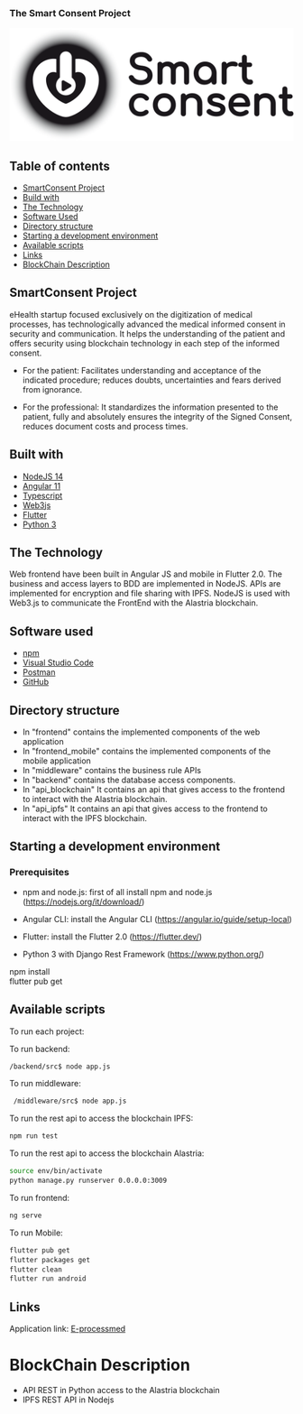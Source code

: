 <!-- PROJECT LOGO -->
<br />
<p>
  <h3>The Smart Consent Project</h3>
  <img src="https://github.com/LedgerProject/eprocessmed-smc-app/raw/master/frontend/src/assets/logo.png" />
</p>

<!-- GETTING STARTED -->
## Table of contents

* [SmartConsent Project](#smartconsent-project)
* [Build with](#built-with)
* [The Technology](#the-technology)
* [Software Used](#software-used)
* [Directory structure](#directory-structure)
* [Starting a development environment](#starting-a-development-environment)
* [Available scripts](#available-scripts)
* [Links](#links)
* [BlockChain Description](#blockChain-description)


## SmartConsent Project

eHealth startup focused exclusively on the digitization of medical processes, has technologically advanced the medical informed consent in security and communication.
It helps the understanding of the patient and offers security using blockchain technology in each step of the informed consent.

* For the patient: Facilitates understanding and acceptance of the indicated procedure; reduces doubts, uncertainties and fears derived from ignorance.

* For the professional: It standardizes the information presented to the patient, fully and absolutely ensures the integrity of the Signed Consent, reduces document costs and process times.

## Built with

* [NodeJS 14](https://nodejs.org/en/)
* [Angular 11](https://angular.io/)
* [Typescript](https://www.typescriptlang.org)
* [Web3js](https://web3js.readthedocs.io/)
* [Flutter](https://flutter.dev/)
* [Python 3](https://www.python.org/)


## The Technology

Web frontend have been built in Angular JS and mobile in Flutter 2.0. The business and access layers to BDD are implemented in NodeJS. APIs are implemented for encryption and file sharing with IPFS. NodeJS is used with Web3.js to communicate the FrontEnd with the Alastria blockchain.

## Software used

* [npm](https://www.npmjs.com)
* [Visual Studio Code](https://code.visualstudio.com)
* [Postman](https://www.postman.com)
* [GitHub](https://github.com)


##  Directory structure 

 - In "frontend" contains the implemented components of the web application 
 - In "frontend_mobile" contains the implemented components of the mobile application   
 - In "middleware" contains the business rule APIs
 - In "backend" contains the database access components.
 - In "api_blockchain" It contains an api that gives access 
   to the frontend to interact with the Alastria blockchain.
 - In "api_ipfs" It contains an api that gives access 
   to the frontend to interact with the IPFS blockchain.


## Starting a development environment

### Prerequisites

* npm and node.js: first of all install npm and node.js (https://nodejs.org/it/download/)

* Angular CLI: install the Angular CLI (https://angular.io/guide/setup-local)

* Flutter: install the Flutter 2.0 (https://flutter.dev/)

* Python 3 with Django Rest Framework  (https://www.python.org/)


npm install      
flutter pub get

## Available scripts

To run each project:

To run backend:
```sh
/backend/src$ node app.js
```

To run middleware:
```sh
 /middleware/src$ node app.js
```

To run the rest api to access the blockchain IPFS:

```sh
npm run test
```


To run the rest api to access the blockchain Alastria:

```sh
source env/bin/activate
python manage.py runserver 0.0.0.0:3009
```


To run frontend:
```sh
ng serve
```

To run Mobile:
```sh
flutter pub get
flutter packages get
flutter clean
flutter run android
```

## Links

Application link: [E-processmed](https://e-processmed.com/)


# BlockChain Description
*  API REST in Python access to the Alastria blockchain
*  IPFS REST API in Nodejs
 
